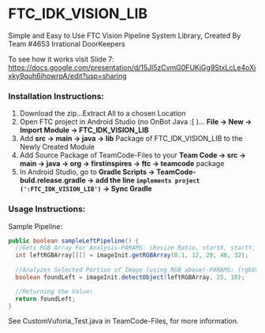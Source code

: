 # FTC_IDK_VISION_LIB
Simple and Easy to Use FTC Vision Pipeline System Library, Created By Team #4653 Irrational DoorKeepers

To see how it works visit Slide 7: https://docs.google.com/presentation/d/15Jl5zCvmG0FUKjGg9StxLcLe4oXixky9quh6ihowrpA/edit?usp=sharing

### Installation Instructions:

1. Download the zip…Extract All to a chosen Location
2. Open FTC project in Android Studio (no OnBot Java :[ )... <b>File -> New -> Import Module -> FTC_IDK_VISION_LIB</b>
3. Add <b>src -> main -> java -> lib</b> Package of FTC_IDK_VISION_LIB to the Newly Created Module
4. Add Source Package of TeamCode-Files to your <b>Team Code -> src -> main -> java -> org -> firstinspires -> ftc -> teamcode</b> package
5. In Android Studio, go to <b>Gradle Scripts -> TeamCode-buld.release.gradle -> add the line ```implements project (':FTC_IDK_VISION_LIB')``` -> Sync Gradle</b>
   
### Usage Instructions:
  
Sample Pipeline:
  ```Java
  public boolean sampleLeftPipeline() {
    //Gets RGB Array For Analysis-PARAMS: (Resize Ratio, startX, startY, width of area to analyze, height of area to analyze)
    int leftRGBArray[][] = imageInit.getRGBArray(0.1, 12, 20, 40, 32);
    
    //Analyzes Selected Portion of Image (using RGB above)-PARAMS: (rgbValues 2D Array, pixelMargin for lighting, number of pixels  counted before classified)
    boolean foundLeft = imageInit.detectObject(leftRGBArray, 25, 10);

    //Returning the Value:
    return foundLeft;
  }
  ```
  
See CustomVuforia_Test.java in TeamCode-Files, for more information.
